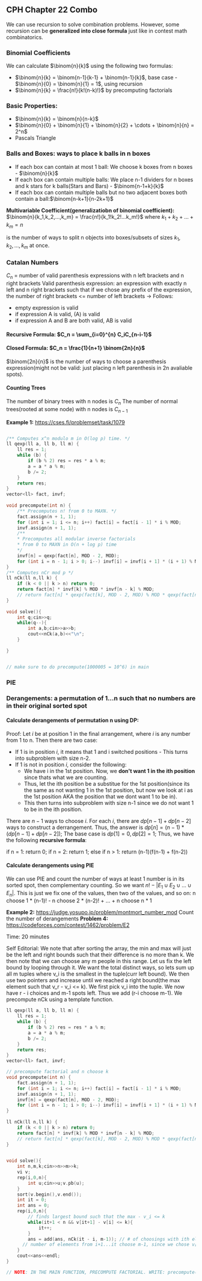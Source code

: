 ## CPH Chapter 22 Combo
We can use recursion to solve combination problems. However, some recursion can be **generalized into close formula** just like in contest math combinatorics.

### Binomial Coefficients
We can calculate $\binom{n}{k}$ using the following two formulas:
- $\binom{n}{k} = \binom{n-1}{k-1} + \binom{n-1}{k}$, base case - $\binom{n}{0} = \binom{n}{1} = 1$, using recursion
- $\binom{n}{k} = \frac{n!}{k!(n-k)!}$ by precomputing factorials

### Basic Properties:
- $\binom{n}{k} = \binom{n}{n-k}$
- $\binom{n}{0} + \binom{n}{1} + \binom{n}{2} + \cdots + \binom{n}{n} = 2^n$
- Pascals Triangle

### Balls and Boxes: ways to place k balls in n boxes

- If each box can contain at most 1 ball: We choose k boxes from n boxes - $\binom{n}{k}$
- If each box can contain multiple balls: We place n-1 dividers for n boxes and k stars for k balls(Stars and Bars) - $\binom{n-1+k}{k}$
- If each box can contain multiple balls but no two adjacent boxes both contain a ball:$\binom{n-k+1}{n-2k+1}$

**Multivariable Coefficient(generalizatiobn of binomial coefficient):** $\binom{n}{k_1,k_2,...,k_m} = \frac{n!}{k_1!k_2!...k_m!}$ where $k_1 + k_2 + ... + k_m = n$

is the number of ways to split n objects into boxes/subsets of sizes $k_1, k_2, ..., k_m$ at once.

### Catalan Numbers
$C_n$ = number of valid parenthesis expressions with n left brackets and n right brackets
Valid parenthesis expression: an expression with exactly n left and n right brackets such that if we chose any prefix of the expression, the number of right brackets <= number of left brackets -> Follows:
- empty expression is valid
- if expression A is valid, (A) is valid
- if expression A and B are both valid, AB is valid

#### Recursive Formula: $C_n = \sum_{i=0}^{n} C_iC_{n-i-1}$

#### Closed Formula: $C_n = \frac{1}{n+1} \binom{2n}{n}$
$\binom{2n}{n}$ is the number of ways to choose a parenthesis expression(might not be valid: just placing n left parenthesis in 2n avaliable spots).

#### Counting Trees
The number of binary trees with n nodes is $C_n$
The number of normal trees(rooted at some node) with n nodes is $C_{n-1}$



**Example 1:** https://cses.fi/problemset/task/1079

```cpp

/** Computes x^n modulo m in O(log p) time. */
ll qexp(ll a, ll b, ll m) {
    ll res = 1;
    while (b) {
        if (b % 2) res = res * a % m;
        a = a * a % m;
        b /= 2;
    }
    return res;
}
vector<ll> fact, invf;
 
void precompute(int n) {
    /** Precomputes n! from 0 to MAXN. */
    fact.assign(n + 1, 1); 
    for (int i = 1; i <= n; i++) fact[i] = fact[i - 1] * i % MOD;
    invf.assign(n + 1, 1);
    /**
    * Precomputes all modular inverse factorials
    * from 0 to MAXN in O(n + log p) time
    */
    invf[n] = qexp(fact[n], MOD - 2, MOD);
    for (int i = n - 1; i > 0; i--) invf[i] = invf[i + 1] * (i + 1) % MOD;
}
/** Computes nCr mod p */
ll nCk(ll n,ll k) {
    if (k < 0 || k > n) return 0;
    return fact[n] * invf[k] % MOD * invf[n - k] % MOD;
    // return fact[n] * qexp(fact[k], MOD - 2, MOD) % MOD * qexp(fact[n - k], MOD - 2, MOD) % MOD;
}
 
void solve(){
    int q;cin>>q;
    while(q--){
        int a,b;cin>>a>>b;
        cout<<nCk(a,b)<<"\n";
    }
 
}


// make sure to do precompute(1000005 = 10^6) in main
```
### PIE



### Derangements: a permutation of 1...n such that no numbers are in their original sorted spot

#### Calculate derangements of permutation n using DP:
Proof: Let $i$ be at position 1 in the final arrangement, where $i$ is any number from 1 to n. Then there are two case:
- If 1 is in position $i$, it means that 1 and i switched positions - This turns into subproblem with size n-2. 
- If 1 is not in position $i$, consider the following:
    - We have i in the 1st position. Now, we **don't want 1 in the ith position** since thats what we are counting.
    - Thus, let the ith position be a substitue for the 1st position(since its the same as not wanting 1 in the 1st position, but now we look at i as the 1st position AKA the position that we dont want 1 to be in).
    -  This then turns into subproblem with size n-1 since we do not want 1 to be in the ith position.

There are $n-1$ ways to choose $i$. For each $i$, there are $dp[n-1] + dp[n-2]$ ways to construct a derrangement. Thus, the answer is $dp[n] = (n-1)*(dp[n-1]+dp[n-2]);$
The base case is $dp[1] = 0, dp[2] = 1;$
Thus, we have the following **recursive formula**:

if n = 1: return 0;
if n = 2: return 1;
else if n > 1: return (n-1)(f(n-1) + f(n-2))

#### Calculate derangements using PIE
We can use PIE and count the number of ways at least 1 number is in its sorted spot, then complementary counting.
So we want $n! - \lvert E_1 \cup E_2 \cup \dots \cup E_n \rvert.$
This is just we fix one of the values, then two of the values, and so on: n choose 1 * (n-1)! - n choose 2 * (n-2)! + ... + n choose n * 1


**Example 2:** https://judge.yosupo.jp/problem/montmort_number_mod
Count the number of derangements
**Problem 4:** https://codeforces.com/contest/1462/problem/E2

Time: 20 minutes

Self Editorial:
We note that after sorting the array, the min and max will just be the left and right bounds such that their difference is no more than k. We then note that we can choose any m people in this range. Let us fix the left bound by looping through it. We want the total distinct ways, so lets sum up all m tuples where v_i is the smallest in the tuple(curr left bound). We then use two pointers and increase until we reached a right bound(the max element such that v_r - v_i <= k). We first pick v_i into the tuple. We now have r - i choices and m-1 spots left. Thus we add (r-i choose m-1).
We precompute nCk using a template function.

```cpp
ll qexp(ll a, ll b, ll m) {
    ll res = 1;
    while (b) {
        if (b % 2) res = res * a % m;
        a = a * a % m;
        b /= 2;
    }
    return res;
}
vector<ll> fact, invf;

// precompute factorial and n choose k
void precompute(int n) {
    fact.assign(n + 1, 1); 
    for (int i = 1; i <= n; i++) fact[i] = fact[i - 1] * i % MOD;
    invf.assign(n + 1, 1);
    invf[n] = qexp(fact[n], MOD - 2, MOD);
    for (int i = n - 1; i > 0; i--) invf[i] = invf[i + 1] * (i + 1) % MOD;
}
 
ll nCk(ll n,ll k) {
    if (k < 0 || k > n) return 0;
    return fact[n] * invf[k] % MOD * invf[n - k] % MOD;
    // return fact[n] * qexp(fact[k], MOD - 2, MOD) % MOD * qexp(fact[n - k], MOD - 2, MOD) % MOD;
}
 

void solve(){
    int n,m,k;cin>>n>>m>>k;
    vi v;
    rep(i,0,n){
        int u;cin>>u;v.pb(u);
    }
    sort(v.begin(),v.end());
    int it = 0;
    int ans = 0;
    rep(i,0,n){
        // finds largest bound such that the max - v_i <= k
        while(it+1 < n && v[it+1] - v[i] <= k){
            it++;
        }
        ans = add(ans, nCk(it - i, m-1)); // # of choosings with ith element included
      // number of elements from i+1...it choose m-1, since we chose v[i] as our mth element, m-1 spots left.
    }
    cout<<ans<<endl;
}

// NOTE: IN THE MAIN FUNCTION, PRECOMPUTE FACTORIAL. WRITE: precompute(200005);
```
